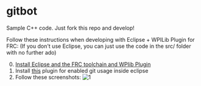 # gitbot
Sample C++ code. Just fork this repo and develop!

Follow these instructions when developing with Eclipse + WPILib Plugin for FRC: 
(If you don't use Eclipse, you can just use the code in the src/ folder with no further ado)

0. [Install Eclipse and the FRC toolchain and WPIib Plugin](http://wpilib.screenstepslive.com/s/4485/m/13503/l/145002-installing-eclipse-c-java)
1. Install [this](http://marketplace.eclipse.org/node/1336) plugin for enabled git usage inside eclipse
2. Follow these screenshots:
![1](http://i.imgur.com/MEgWr0g.png)
![]()
![]()
![]()
![]()
![]()
![]()
![]()
![]()
